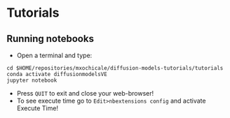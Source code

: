 # Tutorials

## Running notebooks
* Open a terminal and type:
```
cd $HOME/repositories/mxochicale/diffusion-models-tutorials/tutorials
conda activate diffusionmodelsVE
jupyter notebook
```
* Press `QUIT` to exit and close your web-browser! 
* To see execute time go to `Edit>nbextensions config` and activate Execute Time!
